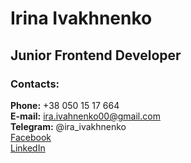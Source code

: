 # Irina Ivakhnenko
## Junior Frontend Developer
### Contacts:
**Phone:** +38 050 15 17 664 \
**E-mail:** ira.ivahnenko00@gmail.com \
**Telegram:** @ira_ivakhnenko \
[Facebook](https://www.facebook.com/IrinaIvakhnenko00)\
[LinkedIn](https://www.linkedin.com/in/irina-ivakhnenko-5aa044183)